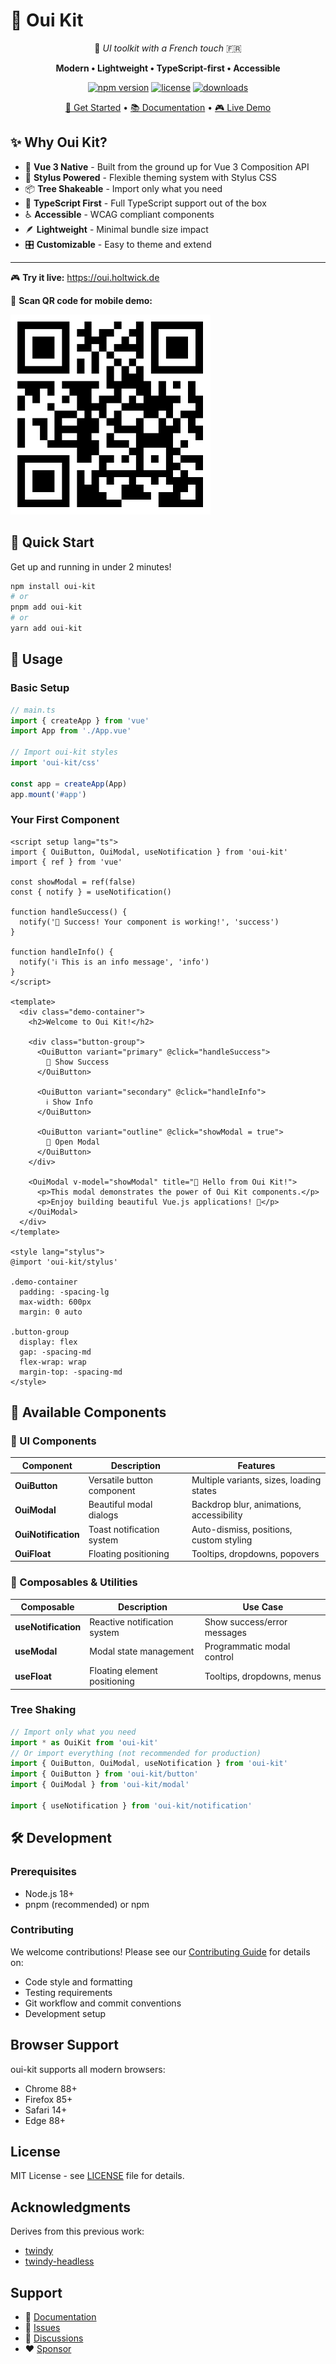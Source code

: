 # 🎨 Oui Kit

<div align="center">

🎯 *UI toolkit with a French touch* 🇫🇷

**Modern • Lightweight • TypeScript-first • Accessible**

[![npm version](https://img.shields.io/npm/v/oui-kit.svg)](https://www.npmjs.com/package/oui-kit)
[![license](https://img.shields.io/npm/l/oui-kit.svg)](https://github.com/holtwick/oui/blob/main/LICENSE)
[![downloads](https://img.shields.io/npm/dm/oui-kit.svg)](https://www.npmjs.com/package/oui-kit)

[🚀 Get Started](#installation) • [📚 Documentation](https://oui.holtwick.de) • [🎮 Live Demo](https://oui.holtwick.de)

</div>

## ✨ Why Oui Kit?

- 🎯 **Vue 3 Native** - Built from the ground up for Vue 3 Composition API
- 🎨 **Stylus Powered** - Flexible theming system with Stylus CSS
- 📦 **Tree Shakeable** - Import only what you need
- 🔧 **TypeScript First** - Full TypeScript support out of the box
- ♿ **Accessible** - WCAG compliant components
- 🪶 **Lightweight** - Minimal bundle size impact
- 🎛️ **Customizable** - Easy to theme and extend

---

🎮 **Try it live:** <https://oui.holtwick.de>

📱 **Scan QR code for mobile demo:**

<img src="./qrcode.png" alt="QR Code to demo website" style="max-width: 20rem">

## 🚀 Quick Start

Get up and running in under 2 minutes!

```bash
npm install oui-kit
# or
pnpm add oui-kit
# or
yarn add oui-kit
```

## 🎯 Usage

### Basic Setup

```typescript
// main.ts
import { createApp } from 'vue'
import App from './App.vue'

// Import oui-kit styles
import 'oui-kit/css'

const app = createApp(App)
app.mount('#app')
```

### Your First Component

```vue
<script setup lang="ts">
import { OuiButton, OuiModal, useNotification } from 'oui-kit'
import { ref } from 'vue'

const showModal = ref(false)
const { notify } = useNotification()

function handleSuccess() {
  notify('🎉 Success! Your component is working!', 'success')
}

function handleInfo() {
  notify('ℹ️ This is an info message', 'info')
}
</script>

<template>
  <div class="demo-container">
    <h2>Welcome to Oui Kit!</h2>

    <div class="button-group">
      <OuiButton variant="primary" @click="handleSuccess">
        🎉 Show Success
      </OuiButton>

      <OuiButton variant="secondary" @click="handleInfo">
        ℹ️ Show Info
      </OuiButton>

      <OuiButton variant="outline" @click="showModal = true">
        📱 Open Modal
      </OuiButton>
    </div>

    <OuiModal v-model="showModal" title="🎨 Hello from Oui Kit!">
      <p>This modal demonstrates the power of Oui Kit components.</p>
      <p>Enjoy building beautiful Vue.js applications! 🚀</p>
    </OuiModal>
  </div>
</template>

<style lang="stylus">
@import 'oui-kit/stylus'

.demo-container
  padding: -spacing-lg
  max-width: 600px
  margin: 0 auto

.button-group
  display: flex
  gap: -spacing-md
  flex-wrap: wrap
  margin-top: -spacing-md
</style>
```

## 🧩 Available Components

### 🎨 UI Components

| Component | Description | Features |
|-----------|-------------|----------|
| **OuiButton** | Versatile button component | Multiple variants, sizes, loading states |
| **OuiModal** | Beautiful modal dialogs | Backdrop blur, animations, accessibility |
| **OuiNotification** | Toast notification system | Auto-dismiss, positions, custom styling |
| **OuiFloat** | Floating positioning | Tooltips, dropdowns, popovers |

### 🔧 Composables & Utilities

| Composable | Description | Use Case |
|------------|-------------|----------|
| **useNotification** | Reactive notification system | Show success/error messages |
| **useModal** | Modal state management | Programmatic modal control |
| **useFloat** | Floating element positioning | Tooltips, dropdowns, menus |

### Tree Shaking

```typescript
// Import only what you need
import * as OuiKit from 'oui-kit'
// Or import everything (not recommended for production)
import { OuiButton, OuiModal, useNotification } from 'oui-kit'
import { OuiButton } from 'oui-kit/button'
import { OuiModal } from 'oui-kit/modal'

import { useNotification } from 'oui-kit/notification'
```

## 🛠️ Development

### Prerequisites

- Node.js 18+
- pnpm (recommended) or npm

### Contributing

We welcome contributions! Please see our [Contributing Guide](./CONTRIBUTING.md) for details on:

- Code style and formatting
- Testing requirements
- Git workflow and commit conventions
- Development setup

## Browser Support

oui-kit supports all modern browsers:

- Chrome 88+
- Firefox 85+
- Safari 14+
- Edge 88+

## License

MIT License - see [LICENSE](./LICENSE) file for details.

## Acknowledgments

Derives from this previous work:

- [twindy](https://github.com/holtwick/twindy)
- [twindy-headless](https://github.com/holtwick/twindy-headless)

## Support

- 📖 [Documentation](https://oui.holtwick.de)
- 🐛 [Issues](https://github.com/holtwick/oui/issues)
- 💬 [Discussions](https://github.com/holtwick/oui/discussions)
- ❤️ [Sponsor](https://github.com/sponsors/holtwick)
